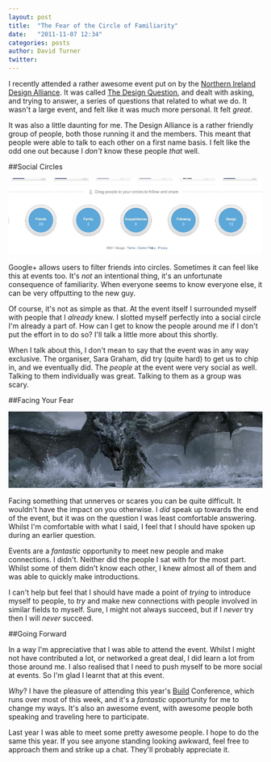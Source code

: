 ```yaml
---
layout: post
title:  "The Fear of the Circle of Familiarity"
date:   "2011-11-07 12:34"
categories: posts
author: David Turner
twitter:
---
```

I recently attended a rather awesome event put on by the [Northern Ireland Design Alliance][]. It was called [The Design Question][1], and dealt with asking, and trying to answer, a series of questions that related to what we do. It wasn't a large event, and felt like it was much more personal. It felt *great*.

It was also a little daunting for me. The Design Alliance is a rather friendly group of people, both those running it and the members. This meant that people were able to talk to each other on a first name basis. I felt like the odd one out because I *don't* know these people *that* well.

##Social Circles

![Google+ Circles - Sometimes it feels like this][i1]

Google+ allows users to filter friends into circles. Sometimes it can feel like this at events too. It's *not* an intentional thing, it's an unfortunate consequence of familiarity. When everyone seems to know everyone else, it can be very offputting to the new guy.

Of course, it's not as simple as that. At the event itself I surrounded myself with people that I *already* knew. I slotted myself perfectly into a social circle I'm already a part of. How can I get to know the people around me if I don't put the effort in to do so? I'll talk a little more about this shortly.

When I talk about this, I don't mean to say that the event was in any way exclusive. The organiser, Sara Graham, did try (quite hard) to get us to chip in, and we eventually did. The *people* at the event were very social as well. Talking to them individually was great. Talking to them as a group was scary.

##Facing Your Fear

![Fortunately not all fears are this life threatening][i2]

Facing something that unnerves or scares you can be quite difficult. It wouldn't have the impact on you otherwise. I *did* speak up towards the end of the event, but it was on the question I was least comfortable answering. Whilst I'm comfortable with what I said, I feel that I should have spoken up during an earlier question.

Events are a *fantastic* opportunity to meet new people and make connections. I didn't. Neither did the people I sat with for the most part. Whilst some of them didn't know each other, I knew almost all of them and was able to quickly make introductions.

I can't help but feel that I should have made a point of *trying* to introduce myself to people, to *try* and make new connections with people involved in similar fields to myself. Sure, I might not always succeed, but if I *never* try then I will *never* succeed.

##Going Forward

In a way I'm appreciative that I was able to attend the event. Whilst I might not have contributed a lot, or networked a great deal, I did learn a lot from those around me. I also realised that I need to push myself to be more social at events. So I'm glad I learnt that at this event.

*Why*? I have the pleasure of attending this year's [Build][3] Conference, which runs over most of this week, and it's a *fantastic* opportunity for me to change my ways. It's also an awesome event, with awesome people both speaking and traveling here to participate.

Last year I was able to meet some pretty awesome people. I hope to do the same this year. If you see anyone standing looking awkward, feel free to approach them and strike up a chat. They'll probably appreciate it.

[0]: /fear-of-the-circle-of-familiarity/
[1]: http://www.nidesignalliance.com/events/the-design-question/
[3]: http://2011.buildconf.com/

[Northern Ireland Design Alliance]: http://www.nidesignalliance.com/

[i1]: /img/circles.jpg
[i2]: /img/facing-fear.jpg